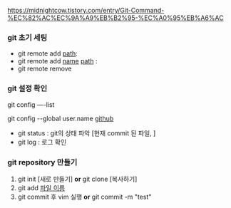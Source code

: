 https://midnightcow.tistory.com/entry/Git-Command-%EC%82%AC%EC%9A%A9%EB%B2%95-%EC%A0%95%EB%A6%AC


### git 초기 세팅
- git remote add  <u>path</u>: 
- git remote add  <u>name</u> <u>path</u> :
- git remote remove 



### git 설정 확인
git config —-list  

git config --global user.name <u>github </u>

- git status : git의 상태 파악 [현재 commit 된 파일, ]
- git log : 로그 확인

### git repository 만들기
1. git init [새로 만들기] **or** git clone [복사하기]
2. git add <u>파일 이름</u>
3. git commit 후 vim 실행 **or** git commit -m "test"